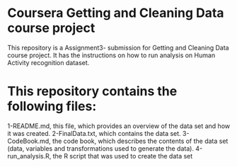 # Coursera Getting and Cleaning Data course project
This repository is a Assignment3- submission for Getting and Cleaning Data course project. It has the instructions on how to run analysis on Human Activity recognition dataset.

# This repository contains the following files:

1-README.md, this file, which provides an overview of the data set and how it was created.
2-FinalData.txt, which contains the data set.
3-CodeBook.md, the code book, which describes the contents of the data set (data, variables and transformations used to generate the data).
4-run_analysis.R, the R script that was used to create the data set
